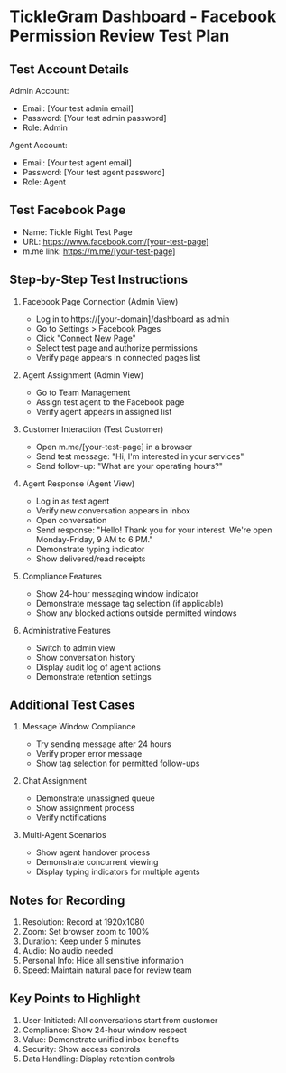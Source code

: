 # TickleGram Dashboard - Facebook Permission Review Test Plan

## Test Account Details
Admin Account:
- Email: [Your test admin email]
- Password: [Your test admin password]
- Role: Admin

Agent Account:
- Email: [Your test agent email]
- Password: [Your test agent password]
- Role: Agent

## Test Facebook Page
- Name: Tickle Right Test Page
- URL: https://www.facebook.com/[your-test-page]
- m.me link: https://m.me/[your-test-page]

## Step-by-Step Test Instructions

1. Facebook Page Connection (Admin View)
   - Log in to https://[your-domain]/dashboard as admin
   - Go to Settings > Facebook Pages
   - Click "Connect New Page"
   - Select test page and authorize permissions
   - Verify page appears in connected pages list

2. Agent Assignment (Admin View)
   - Go to Team Management
   - Assign test agent to the Facebook page
   - Verify agent appears in assigned list

3. Customer Interaction (Test Customer)
   - Open m.me/[your-test-page] in a browser
   - Send test message: "Hi, I'm interested in your services"
   - Send follow-up: "What are your operating hours?"

4. Agent Response (Agent View)
   - Log in as test agent
   - Verify new conversation appears in inbox
   - Open conversation
   - Send response: "Hello! Thank you for your interest. We're open Monday-Friday, 9 AM to 6 PM."
   - Demonstrate typing indicator
   - Show delivered/read receipts

5. Compliance Features
   - Show 24-hour messaging window indicator
   - Demonstrate message tag selection (if applicable)
   - Show any blocked actions outside permitted windows

6. Administrative Features
   - Switch to admin view
   - Show conversation history
   - Display audit log of agent actions
   - Demonstrate retention settings

## Additional Test Cases

1. Message Window Compliance
   - Try sending message after 24 hours
   - Verify proper error message
   - Show tag selection for permitted follow-ups

2. Chat Assignment
   - Demonstrate unassigned queue
   - Show assignment process
   - Verify notifications

3. Multi-Agent Scenarios
   - Show agent handover process
   - Demonstrate concurrent viewing
   - Display typing indicators for multiple agents

## Notes for Recording

1. Resolution: Record at 1920x1080
2. Zoom: Set browser zoom to 100%
3. Duration: Keep under 5 minutes
4. Audio: No audio needed
5. Personal Info: Hide all sensitive information
6. Speed: Maintain natural pace for review team

## Key Points to Highlight

1. User-Initiated: All conversations start from customer
2. Compliance: Show 24-hour window respect
3. Value: Demonstrate unified inbox benefits
4. Security: Show access controls
5. Data Handling: Display retention controls